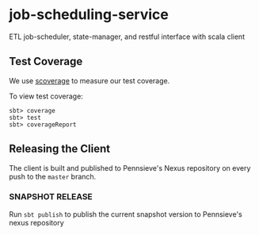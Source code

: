 # job-scheduling-service
ETL job-scheduler, state-manager, and restful interface with scala client

## Test Coverage
We use [scoverage](http://scoverage.org/) to measure our test coverage.

To view test coverage:

```
sbt> coverage
sbt> test
sbt> coverageReport
```

## Releasing the Client
The client is built and published to Pennsieve's Nexus repository on every push to the `master` branch.

### SNAPSHOT RELEASE
Run `sbt publish` to publish the current snapshot version to Pennsieve's nexus repository
